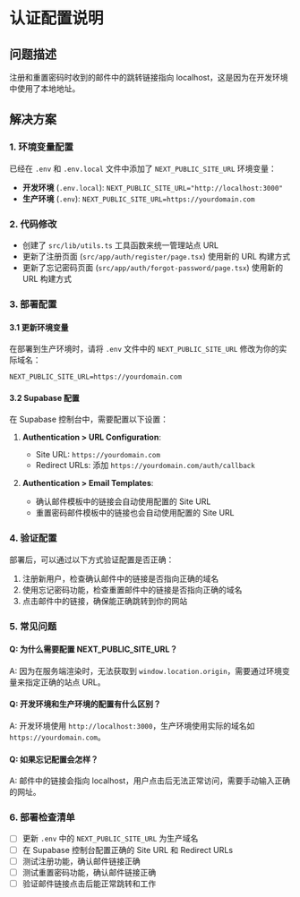 # 认证配置说明

## 问题描述

注册和重置密码时收到的邮件中的跳转链接指向 localhost，这是因为在开发环境中使用了本地地址。

## 解决方案

### 1. 环境变量配置

已经在 `.env` 和 `.env.local` 文件中添加了 `NEXT_PUBLIC_SITE_URL` 环境变量：

- **开发环境** (`.env.local`): `NEXT_PUBLIC_SITE_URL="http://localhost:3000"`
- **生产环境** (`.env`): `NEXT_PUBLIC_SITE_URL=https://yourdomain.com`

### 2. 代码修改

- 创建了 `src/lib/utils.ts` 工具函数来统一管理站点 URL
- 更新了注册页面 (`src/app/auth/register/page.tsx`) 使用新的 URL 构建方式
- 更新了忘记密码页面 (`src/app/auth/forgot-password/page.tsx`) 使用新的 URL 构建方式

### 3. 部署配置

#### 3.1 更新环境变量

在部署到生产环境时，请将 `.env` 文件中的 `NEXT_PUBLIC_SITE_URL` 修改为你的实际域名：

```env
NEXT_PUBLIC_SITE_URL=https://yourdomain.com
```

#### 3.2 Supabase 配置

在 Supabase 控制台中，需要配置以下设置：

1. **Authentication > URL Configuration**:
   - Site URL: `https://yourdomain.com`
   - Redirect URLs: 添加 `https://yourdomain.com/auth/callback`

2. **Authentication > Email Templates**:
   - 确认邮件模板中的链接会自动使用配置的 Site URL
   - 重置密码邮件模板中的链接也会自动使用配置的 Site URL

### 4. 验证配置

部署后，可以通过以下方式验证配置是否正确：

1. 注册新用户，检查确认邮件中的链接是否指向正确的域名
2. 使用忘记密码功能，检查重置邮件中的链接是否指向正确的域名
3. 点击邮件中的链接，确保能正确跳转到你的网站

### 5. 常见问题

#### Q: 为什么需要配置 NEXT_PUBLIC_SITE_URL？
A: 因为在服务端渲染时，无法获取到 `window.location.origin`，需要通过环境变量来指定正确的站点 URL。

#### Q: 开发环境和生产环境的配置有什么区别？
A: 开发环境使用 `http://localhost:3000`，生产环境使用实际的域名如 `https://yourdomain.com`。

#### Q: 如果忘记配置会怎样？
A: 邮件中的链接会指向 localhost，用户点击后无法正常访问，需要手动输入正确的网址。

### 6. 部署检查清单

- [ ] 更新 `.env` 中的 `NEXT_PUBLIC_SITE_URL` 为生产域名
- [ ] 在 Supabase 控制台配置正确的 Site URL 和 Redirect URLs
- [ ] 测试注册功能，确认邮件链接正确
- [ ] 测试重置密码功能，确认邮件链接正确
- [ ] 验证邮件链接点击后能正常跳转和工作